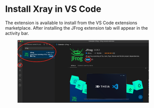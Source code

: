 # Install Xray in VS Code

The extension is available to install from the VS Code extensions marketplace. After installing the JFrog extension tab will appear in the activity bar.&#x20;

<figure><img src="../../../.gitbook/assets/image.png" alt=""><figcaption></figcaption></figure>
